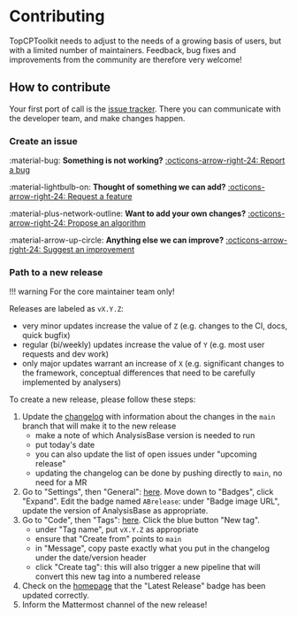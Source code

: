 # Contributing

TopCPToolkit needs to adjust to the needs of a growing basis of users, but with a limited number of maintainers.
Feedback, bug fixes and improvements from the community are therefore very welcome!

## How to contribute

Your first port of call is the [issue tracker](https://gitlab.cern.ch/atlasphys-top/reco/TopCPToolkit/-/issues).
There you can communicate with the developer team, and make changes happen.

### Create an issue

:material-bug: **Something is not working?** [:octicons-arrow-right-24: Report a bug](reporting_bug.md)

:material-lightbulb-on: **Thought of something we can add?** [:octicons-arrow-right-24: Request a feature](requesting_feature.md)

:material-plus-network-outline: **Want to add your own changes?** [:octicons-arrow-right-24: Propose an algorithm](proposing_algorithm.md)

:material-arrow-up-circle: **Anything else we can improve?** [:octicons-arrow-right-24: Suggest an improvement](suggesting_improvement.md)

### Path to a new release

!!! warning
    For the core maintainer team only!

Releases are labeled as `vX.Y.Z`:

- very minor updates increase the value of `Z` (e.g. changes to the CI, docs, quick bugfix)
- regular (bi/weekly) updates increase the value of `Y` (e.g. most user requests and dev work)
- only major updates warrant an increase of `X` (e.g. significant changes to the framework, conceptual differences that need to be carefully implemented by analysers)

To create a new release, please follow these steps:

1. Update the [changelog](https://gitlab.cern.ch/atlasphys-top/reco/TopCPToolkit/-/blob/main/docs/changelog/index.md) with information about the changes in the `main` branch that will make it to the new release
    - make a note of which AnalysisBase version is needed to run
    - put today's date
    - you can also update the list of open issues under "upcoming release"
    - updating the changelog can be done by pushing directly to `main`, no need for a MR
1. Go to "Settings", then "General": [here](https://gitlab.cern.ch/atlasphys-top/reco/TopCPToolkit/edit). Move down to "Badges", click "Expand". Edit the badge named `ABrelease`: under "Badge image URL", update the version of AnalysisBase as appropriate.
1. Go to "Code", then "Tags": [here](https://gitlab.cern.ch/atlasphys-top/reco/TopCPToolkit/-/tags). Click the blue button "New tag".
    - under "Tag name", put `vX.Y.Z` as appropriate
    - ensure that "Create from" points to `main`
    - in "Message", copy paste exactly what you put in the changelog under the date/version header
    - click "Create tag": this will also trigger a new pipeline that will convert this new tag into a numbered release
1. Check on the [homepage](https://gitlab.cern.ch/atlasphys-top/reco/TopCPToolkit) that the "Latest Release" badge has been updated correctly.
1. Inform the Mattermost channel of the new release!
